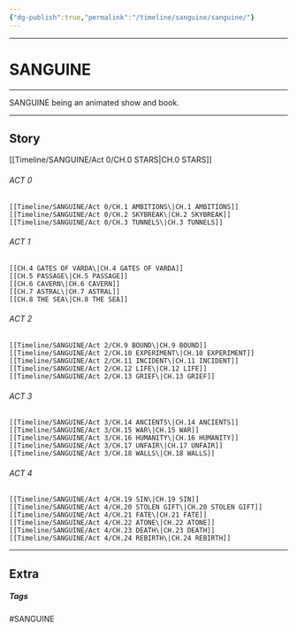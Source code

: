 ```yaml
---
{"dg-publish":true,"permalink":"/timeline/sanguine/sanguine/"}
---
```


---
# SANGUINE




---
SANGUINE being an animated show and book.

---
## Story

[[Timeline/SANGUINE/Act 0/CH.0 STARS\|CH.0 STARS]]
###### ACT 0
	[[Timeline/SANGUINE/Act 0/CH.1 AMBITIONS\|CH.1 AMBITIONS]]
	[[Timeline/SANGUINE/Act 0/CH.2 SKYBREAK\|CH.2 SKYBREAK]]
	[[Timeline/SANGUINE/Act 0/CH.3 TUNNELS\|CH.3 TUNNELS]]

###### ACT 1
	[[CH.4 GATES OF VARDA\|CH.4 GATES OF VARDA]]
	[[CH.5 PASSAGE\|CH.5 PASSAGE]]
	[[CH.6 CAVERN\|CH.6 CAVERN]]
	[[CH.7 ASTRAL\|CH.7 ASTRAL]]
	[[CH.8 THE SEA\|CH.8 THE SEA]]


###### ACT 2
	[[Timeline/SANGUINE/Act 2/CH.9 BOUND\|CH.9 BOUND]]
	[[Timeline/SANGUINE/Act 2/CH.10 EXPERIMENT\|CH.10 EXPERIMENT]]
	[[Timeline/SANGUINE/Act 2/CH.11 INCIDENT\|CH.11 INCIDENT]]
	[[Timeline/SANGUINE/Act 2/CH.12 LIFE\|CH.12 LIFE]]
	[[Timeline/SANGUINE/Act 2/CH.13 GRIEF\|CH.13 GRIEF]]

###### ACT 3
	[[Timeline/SANGUINE/Act 3/CH.14 ANCIENTS\|CH.14 ANCIENTS]]
	[[Timeline/SANGUINE/Act 3/CH.15 WAR\|CH.15 WAR]]
	[[Timeline/SANGUINE/Act 3/CH.16 HUMANITY\|CH.16 HUMANITY]]
	[[Timeline/SANGUINE/Act 3/CH.17 UNFAIR\|CH.17 UNFAIR]]
	[[Timeline/SANGUINE/Act 3/CH.18 WALLS\|CH.18 WALLS]]

###### ACT 4
	[[Timeline/SANGUINE/Act 4/CH.19 SIN\|CH.19 SIN]]
	[[Timeline/SANGUINE/Act 4/CH.20 STOLEN GIFT\|CH.20 STOLEN GIFT]]
	[[Timeline/SANGUINE/Act 4/CH.21 FATE\|CH.21 FATE]]
	[[Timeline/SANGUINE/Act 4/CH.22 ATONE\|CH.22 ATONE]]
	[[Timeline/SANGUINE/Act 4/CH.23 DEATH\|CH.23 DEATH]]
	[[Timeline/SANGUINE/Act 4/CH.24 REBIRTH\|CH.24 REBIRTH]]

---
## Extra

##### Tags
#SANGUINE 
